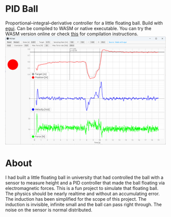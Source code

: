 # PID Ball
Proportional–integral–derivative controller for a little floating ball. Build with [egui](https://github.com/emilk/egui/). Can be compiled to WASM or native executable. You can try the WASM version online or check [this](https://github.com/emilk/eframe_template/#testing-locally) for compilation instructions.  
![screenshot of the GUI](./assets/pid_ball_screenshot.png)

# About
I had built a little floating ball in university that had controlled the ball with a sensor to measure height and a PID controller that made the ball floating via electromagnetic forces. This is a fun project to simulate that floating ball. The physics should be nearly realtime and without an accumulating error. The induction has been simplified for the scope of this project. The induction is invisible, infinite small and the ball can pass right through. The noise on the sensor is normal distributed.